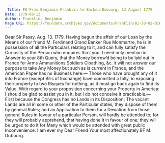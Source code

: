 ```yaml
---
 Title: FO-From Benjamin Franklin to Barbeu-Dubourg, 13 August 1779
Date: 1779-08-13
Author: Franklin, Benjamin
Page URL: https://founders.archives.gov/documents/Franklin/01-30-02-0166
---
```


Dear Sir
Passy, Aug. 13. 1779.
Having begun the affair of our Loan by the Means of our friend M. Ferdinand Grand Banker Rue Monmartre, he is in possession of all the Particulars relating to it, and can fully satisfy the Curiosity of the Person who enquires thro’ you. I need only mention in Answer to your 8th Query, that the Money borrow’d being to be laid out in France for Arms Ammunitions Soldiers Cloathing, &c. it will not answer our purpose to take Any Money but such as is current in France, and the American Paper has no Business here.— Those who have brought any of it into France (except Bills of Exchange) have committed a folly, in exposing their property to two Risques for nothing, as it must go back again to find its Value.
With regard to your proposition concerning your Property in America: I should be glad to assist you in it, but I do not conceive it practicable.— First because the Congress has no Lands in its Disposition; The vacant Lands are all in some or other of the Particular states, they dispose of them by general Rules; and an Application to them for a Deviation from those general Rules in favour of a particular Person, will hardly be attended to; for they will probably apprehend, that having done it in favour of one; they will be urged to do it for Many which would be attended with great public Inconvenience. I am ever my Dear Friend Your most affectionately
BF
M. Dubourg.

